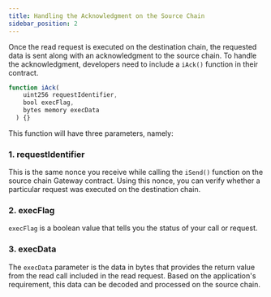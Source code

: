 ```yaml
---
title: Handling the Acknowledgment on the Source Chain
sidebar_position: 2
---
```


Once the read request is executed on the destination chain, the requested data is sent along with an acknowledgment to the source chain. To handle the acknowledgment, developers need to include a `iAck()` function in their contract.

```javascript
function iAck(
    uint256 requestIdentifier,
    bool execFlag,
    bytes memory execData
  ) {}
```

This function will have three parameters, namely:

### 1. requestIdentifier

This is the same nonce you receive while calling the `iSend()` function on the source chain Gateway contract. Using this nonce, you can verify whether a particular request was executed on the destination chain.

### 2. execFlag

`execFlag` is a boolean value that tells you the status of your call or request.

### 3. execData

The `execData` parameter is the data in bytes that provides the return value from the read call included in the read request. Based on the application's requirement, this data can be decoded and processed on the source chain.
